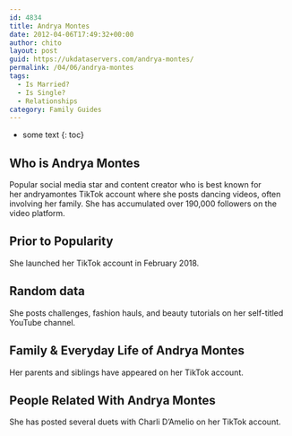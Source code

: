 ```yaml
---
id: 4834
title: Andrya Montes
date: 2012-04-06T17:49:32+00:00
author: chito
layout: post
guid: https://ukdataservers.com/andrya-montes/
permalink: /04/06/andrya-montes
tags:
  - Is Married?
  - Is Single?
  - Relationships
category: Family Guides
---
```


* some text
{: toc}
          
          
## Who is  Andrya Montes
                  
                  
                  
Popular social media star and content creator who is best known for her andryamontes TikTok account where she posts dancing videos, often involving her family. She has accumulated over 190,000 followers on the video platform. 
                  
                
                
                
## Prior to Popularity 
                  
                  
                  
She launched her TikTok account in February 2018. 
                  
                
                
                
## Random data 
                  
                  
                  
She posts challenges, fashion hauls, and beauty tutorials on her self-titled YouTube channel. 
                  
                
                
                
## Family & Everyday Life of Andrya Montes
                  
                  
                  
Her parents and siblings have appeared on her TikTok account. 
                  
                
                
                
## People Related With  Andrya Montes
                  
                  
                  
She has posted several duets with Charli D&#8217;Amelio on her TikTok account. 
                  
                
              
            
          
          
          
    
    
  
